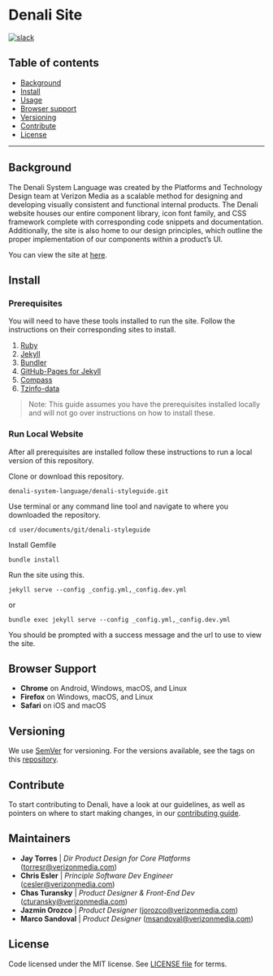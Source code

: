 # Denali Site

[![slack](https://img.shields.io/badge/slack-Denali-3570f4.svg)](https://denali-design.slack.com/app_redirect?channel=general)

## Table of contents
- [Background](#background)
- [Install](#install)
- [Usage](#run-local-website)
- [Browser support](#browser-support)
- [Versioning](#versioning)
- [Contribute](#contribute)
- [License](#license)

---

## Background
The Denali System Language was created by the Platforms and Technology Design team at Verizon Media as a scalable method for designing and developing visually consistent and functional internal products. The Denali website houses our entire component library, icon font family, and CSS framework complete with corresponding code snippets and documentation. Additionally, the site is also home to our design principles, which outline the proper implementation of our components within a product’s UI.

You can view the site at [here](https://denali.design/).

## Install

### Prerequisites
You will need to have these tools installed to run the site. Follow the instructions on their corresponding sites to install.

1. [Ruby](https://www.ruby-lang.org/)
2. [Jekyll](https://jekyllrb.com/)
3. [Bundler](https://bundler.io/)
4. [GitHub-Pages for Jekyll](https://jekyllrb.com/docs/github-pages/)
5. [Compass](http://compass-style.org/)
6. [Tzinfo-data](https://github.com/tzinfo/tzinfo-data)

> Note: This guide assumes you have the prerequisites installed locally and will not go over instructions on how to install these.

### Run Local Website
After all prerequisites are installed follow these instructions to run a local version of this repository.

Clone or download this repository.
```
denali-system-language/denali-styleguide.git
```

Use terminal or any command line tool and navigate to where you downloaded the repository.
```
cd user/documents/git/denali-styleguide
```

Install Gemfile
```
bundle install
```

Run the site using this.
```
jekyll serve --config _config.yml,_config.dev.yml
```
or 
```
bundle exec jekyll serve --config _config.yml,_config.dev.yml
```

You should be prompted with a success message and the url to use to view the site.

## Browser Support
-  **Chrome** on Android, Windows, macOS, and Linux
-  **Firefox** on Windows, macOS, and Linux
-  **Safari** on iOS and macOS

## Versioning
We use [SemVer](http://semver.org/) for versioning. For the versions available, see the tags on this [repository](https://github.com/denali-design/denali-site).

## Contribute
To start contributing to Denali, have a look at our guidelines, as well as pointers on where to start making changes, in our [contributing guide](CONTRIBUTE.md).

## Maintainers
- **Jay Torres** | *Dir Product Design for Core Platforms* (torresr@verizonmedia.com)
- **Chris Esler** | *Principle Software Dev Engineer* (cesler@verizonmedia.com)
- **Chas Turansky** | *Product Designer & Front-End Dev* (cturansky@verizonmedia.com)
- **Jazmin Orozco** | *Product Designer* (jorozco@verizonmedia.com)
- **Marco Sandoval** | *Product Designer* (msandoval@verizonmedia.com)

## License
Code licensed under the MIT license. See [LICENSE file](LICENESE.md) for terms.
